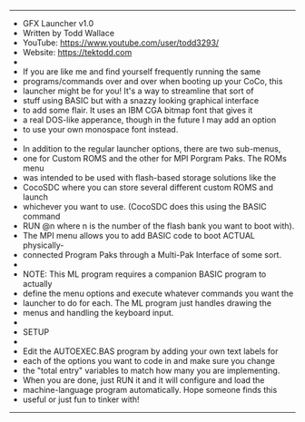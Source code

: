************************************************************************
* GFX Launcher v1.0
* Written by Todd Wallace
* YouTube: https://www.youtube.com/user/todd3293/
* Website: https://tektodd.com
*
* If you are like me and find yourself frequently running the same
* programs/commands over and over when booting up your CoCo, this
* launcher might be for you! It's a way to streamline that sort of
* stuff using BASIC but with a snazzy looking graphical interface 
* to add some flair. It uses an IBM CGA bitmap font that gives it
* a real DOS-like apperance, though in the future I may add an option
* to use your own monospace font instead.
*
* In addition to the regular launcher options, there are two sub-menus,
* one for Custom ROMS and the other for MPI Porgram Paks. The ROMs menu
* was intended to be used with flash-based storage solutions like the
* CocoSDC where you can store several different custom ROMS and launch
* whichever you want to use. (CocoSDC does this using the BASIC command
* RUN @n where n is the number of the flash bank you want to boot with).
* The MPI menu allows you to add BASIC code to boot ACTUAL physically-
* connected Program Paks through a Multi-Pak Interface of some sort.
*
* NOTE: This ML program requires a companion BASIC program to actually
* define the menu options and execute whatever commands you want the
* launcher to do for each. The ML program just handles drawing the
* menus and handling the keyboard input. 
*
* SETUP
*
* Edit the AUTOEXEC.BAS program by adding your own text labels for
* each of the options you want to code in and make sure you change
* the "total entry" variables to match how many you are implementing.
* When you are done, just RUN it and it will configure and load the
* machine-language program automatically. Hope someone finds this
* useful or just fun to tinker with!
************************************************************************

